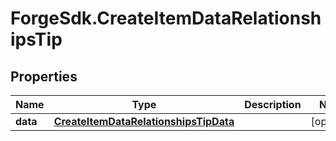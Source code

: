 # ForgeSdk.CreateItemDataRelationshipsTip

## Properties
Name | Type | Description | Notes
------------ | ------------- | ------------- | -------------
**data** | [**CreateItemDataRelationshipsTipData**](CreateItemDataRelationshipsTipData.md) |  | [optional] 


